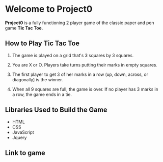 # Welcome to Project0 


**Project0** is a fully functioning 2 player game of the classic paper and pen game **Tic Tac Toe**.

## How to Play Tic Tac Toe 

1. The game is played on a grid that's 3 squares by 3 squares.

2. You are X or O. Players take turns putting their marks in empty squares.

3. The first player to get 3 of her marks in a row (up, down, across, or diagonally) is the winner.

4. When all 9 squares are full, the game is over. If no player has 3 marks in a row, the game ends in a tie.

## Libraries Used to Build the Game 

* HTML
* CSS 
* JavaScript
* Jquery 

## Link to game 

